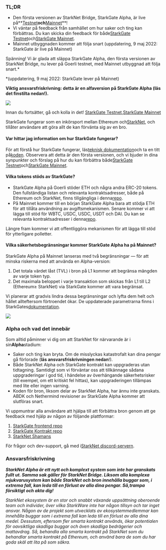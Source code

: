 ### TL;DR

* Den första versionen av StarkNet Bridge, StarkGate Alpha, är live på**[Testnet](https://goerli.starkgate.starknet.io/)**och**[Mainnet](https://starkgate.starknet.io/)**!
* Vi väntar på feedback från samhället om hur saker och ting kan förbättras. Du kan skicka din feedback för både[StarkGate Testnet](https://forms.reform.app/starkware/StarkGate_Feedback/yhyalh)och[StarkGate Mainnet](https://forms.reform.app/TeRuSp/StarkGate-Feedback-Mainnet/bcoscx).
* Mainnet utbyggnaden kommer att följa snart (uppdatering, 9 maj 2022: StarkGate är live på Mainnet)

Spänning! Vi är glada att släppa StarkGate Alpha, den första versionen av StarkNet Bridge, nu lever på Goerli testnet, med Mainnet utbyggnad att följa snart.*

\*(uppdatering, 9 maj 2022: StarkGate lever på Mainnet)

**Viktig ansvarsfriskrivning: detta är en alfaversion på StarkGate Alpha (läs det finstilta nedan!).**

![](/assets/starkgate_01.png)

Innan du fortsätter, gå och kolla in det! [StarkGate Testnet](https://goerli.starkgate.starknet.io/),[StarkGate Mainnet](https://starkgate.starknet.io/)

StarkGate fungerar som en inkörsport mellan Ethereum och[StarkNet](https://starknet.io/), och tillåter användare att göra allt de kan förvänta sig av en bro.

#### **Var hittar jag information om hur StarkGate fungerar?**

För att förstå hur StarkGate fungerar, läs[teknisk dokumentation](https://docs.starknet.io/docs/L1%3C%3EL2%20Communication/token-bridge)och ta en titt på[koden](https://github.com/starkware-libs/starkgate-contracts/tree/main/src/starkware/starknet/apps/starkgate). Observera att detta är den första versionen, och vi bjuder in dina synpunkter och förslag på hur du kan förbättra både[StarkGate Testnet](https://forms.reform.app/starkware/StarkGate_Feedback/yhyalh)och[StarkGate Mainnet](https://forms.reform.app/TeRuSp/StarkGate-Feedback-Mainnet/bcoscx).

#### **Vilka tokens stöds av StarkGate?**

* StarkGate Alpha på Goerli stöder ETH och några andra ERC-20 tokens. Den fullständiga listan och relevanta kontraktsadresser, både på Ethereum och StarkNet, finns tillgängliga i denna[repo](https://github.com/starkware-libs/starknet-addresses).
* På Mainnet kommer till en början StarkGate Alpha bara att stödja ETH för att tillåta användning av avgiftsmekanismen. Senare kommer vi att lägga till stöd för WBTC, USDC, USDC, USDT och DAI. Du kan se relevanta kontraktsadresser i denna[repo](https://github.com/starkware-libs/starknet-addresses/blob/master/bridged_tokens/mainnet.json).

Längre fram kommer vi att offentliggöra mekanismen för att lägga till stöd för ytterligare polletter.

#### **Vilka säkerhetsbegränsningar kommer StarkGate Alpha ha på Mainnet?**

StarkGate Alpha på Mainnet lanseras med två begränsningar — för att minska riskerna med att använda en Alpha-version:

1. Det totala värdet låst (TVL) i bron på L1 kommer att begränsa mängden av varje token typ.
2. Det maximala beloppet i varje transaktion som skickas från L1 till L2 (Ethereum≥ StarkNet) via StarkGate kommer att vara begränsat.

Vi planerar att gradvis lindra dessa begränsningar och lyfta dem helt och hållet allteftersom förtroendet ökar. De uppdaterade parametrarna finns i StarkGates[dokumentation](https://docs.starknet.io/docs/L1%3C%3EL2%20Communication/token-bridge).

![](/assets/starkgate_02.png)

### Alpha och vad det innebär

Som alltid påminner vi dig om att StarkNet för närvarande är i sin**Alpha**stadium:

* Saker och ting kan bryta. Om de misslyckas katastrofalt kan dina pengar gå förlorade (**läs ansvarsfriskrivningen nedan**!).
* Både StarkNet Alpha och StarkGate kontrakt kan uppgraderas utan tidtagning. Samtidigt som vi förväntar oss att tillkännage sådana uppgraderingar i god tid, i händelse av överhängande säkerhetsrisker (till exempel, om ett kritiskt fel hittas), kan uppgraderingen tillämpas med lite eller ingen varning.
* Koden för bron, liksom delar av StarkNet Alpha, har ännu inte granskats. ABDK och Nethermind revisioner av StarkGate Alpha kommer att slutföras snart.

Vi uppmuntrar alla användare att hjälpa till att förbättra bron genom att ge feedback med hjälp av någon av följande plattformar:

1. [StarkGate frontend repo](https://github.com/starkware-libs/starkgate-frontend)
2. [StarkGate Kontrakt repo](https://github.com/starkware-libs/starkgate-contracts/tree/main/src/starkware/starknet/apps/starkgate)
3. [StarkNet Shamans](http://community.starknet.io/)

För frågor och dev-support, gå med i[StarkNet discord-servern](https://discord.gg/uJ9HZTUk2Y).

### Ansvarsfriskrivning

***StarkNet Alpha är ett nytt och komplext system som inte har granskats fullt ut. Samma sak gäller för StarkNet Bridge. Liksom alla komplexa mjukvarusystem kan både StarkNet och bron innehålla buggar som, i extrema fall, kan leda till en förlust av alla dina pengar. Så,***trampa försiktigt och akta dig!******

*StarkNet ekosystem är en stor och snabbt växande uppsättning oberoende team och individer, över vilka StarkWare inte har någon tillsyn och tar inget ansvar. Någon av de projekt som utvecklats av ekosystemmedlemmar kan innehålla buggar som i extrema fall kan leda till en förlust av alla dina medel. Dessutom, eftersom fler smarta kontrakt används, ökar potentialen för oavsiktliga skadliga buggar och även skadliga bedrägerier och mattavdrag. Så, behandla alla smarta kontrakt på StarkNet som du behandlar smarta kontrakt på Ethereum, och använd bara de som du har goda skäl att lita på som säkra.*